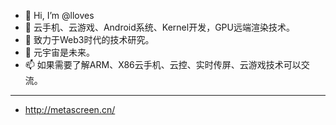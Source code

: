 - 👋 Hi, I’m @lloves
- 👀 云手机、云游戏、Android系统、Kernel开发，GPU远端渲染技术。
- 🌱 致力于Web3时代的技术研究。
- 💞️ 元宇宙是未来。
- 📫 如果需要了解ARM、X86云手机、云控、实时传屏、云游戏技术可以交流。
- -------------------------------------------------------------
- http://metascreen.cn/
<!---
lloves/lloves is a ✨ special ✨ repository because its `README.md` (this file) appears on your GitHub profile.
You can click the Preview link to take a look at your changes.
--->
